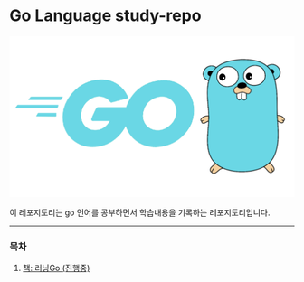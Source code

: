 # Go Language study-repo

![golang](./docs/go-img.png)

이 레포지토리는 go 언어를 공부하면서 학습내용을 기록하는 레포지토리입니다.

---

### 목차
1. [책: 러닝Go (진행중)](./learning-go/readme.md)

